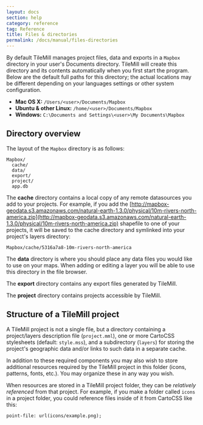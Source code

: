 ```yaml
---
layout: docs
section: help
category: reference
tag: Reference
title: Files & directories
permalink: /docs/manual/files-directories
---
```

By default TileMill manages project files, data and exports in a `Mapbox` directory in your user's Documents directory. TileMill will create this directory and its contents automatically when you first start the program. Below are the default full paths for this directory; the actual locations may be different depending on your languages settings or other system configuration.

- **Mac OS X:** `/Users/<user>/Documents/Mapbox`
- **Ubuntu & other Linux:** `/home/<user>/Documents/Mapbox`
- **Windows:** `C:\Documents and Settings\<user>\My Documents\Mapbox`

## Directory overview

The layout of the `Mapbox` directory is as follows:

    Mapbox/
      cache/
      data/
      export/
      project/
      app.db

The **cache** directory contains a local copy of any remote datasources you add to your projects. For example, if you add the [http://mapbox-geodata.s3.amazonaws.com/natural-earth-1.3.0/physical/10m-rivers-north-america.zip](http://mapbox-geodata.s3.amazonaws.com/natural-earth-1.3.0/physical/10m-rivers-north-america.zip) shapefile to one of your projects, it will be saved to the cache directory and symlinked into your project's layers directory:

    Mapbox/cache/5316a7a8-10m-rivers-north-america

The **data** directory is where you should place any data files you would like to use on your maps. When adding or editing a layer you will be able to use this directory in the file browser.

The **export** directory contains any export files generated by TileMill.

The **project** directory contains projects accessible by TileMill.

## Structure of a TileMill project

A TileMill project is not a single file, but a directory containing a project/layers description file (`project.mml`), one or more CartoCSS stylesheets (default: `style.mss`), and a subdirectory (`layers`) for storing the project's geographic data and/or links to such data in a separate cache.

In addition to these required components you may also wish to store additional resources required by the TileMill project in this folder (icons, patterns, fonts, etc.). You may organize these in any way you wish.

When resources are stored in a TileMill project folder, they can be _relatively referenced_ from that project. For example, if you make a folder called `icons` in a project folder, you could reference files inside of it from CartoCSS like this:

    point-file: url(icons/example.png);
